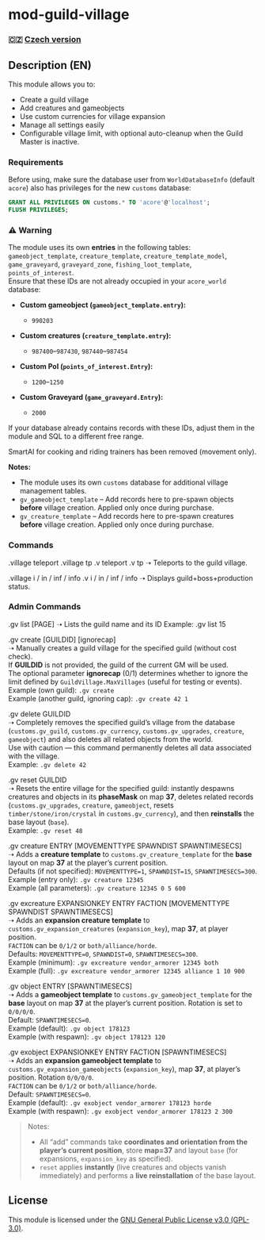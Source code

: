 # mod-guild-village

### 🇨🇿 [Czech version](README.md)

## Description (EN)
This module allows you to:  
- Create a guild village  
- Add creatures and gameobjects  
- Use custom currencies for village expansion  
- Manage all settings easily  
- Configurable village limit, with optional auto-cleanup when the Guild Master is inactive.

### Requirements  
Before using, make sure the database user from `WorldDatabaseInfo` (default `acore`) also has privileges for the new `customs` database:  

```sql
GRANT ALL PRIVILEGES ON customs.* TO 'acore'@'localhost';
FLUSH PRIVILEGES;
```

### ⚠️ Warning
The module uses its own **entries** in the following tables:  
`gameobject_template`, `creature_template`, `creature_template_model`, `game_graveyard`, `graveyard_zone`, `fishing_loot_template`, `points_of_interest`.  
Ensure that these IDs are not already occupied in your `acore_world` database:

- **Custom gameobject (`gameobject_template.entry`):**  
  - `990203`

- **Custom creatures (`creature_template.entry`):**  
  - `987400`–`987430`, `987440`–`987454`

- **Custom PoI (`points_of_interest.Entry`):**  
  - `1200`–`1250`

- **Custom Graveyard (`game_graveyard.Entry`):**  
  - `2000`

If your database already contains records with these IDs, adjust them in the module and SQL to a different free range.

SmartAI for cooking and riding trainers has been removed (movement only).

**Notes:**  
- The module uses its own `customs` database for additional village management tables.  
- `gv_gameobject_template` – Add records here to pre-spawn objects **before** village creation. Applied only once during purchase.  
- `gv_creature_template` – Add records here to pre-spawn creatures **before** village creation. Applied only once during purchase.

### Commands
.village teleport
.village tp
.v teleport
.v tp 
➝ Teleports to the guild village.

.village i / in / inf / info
.v i / in / inf / info
➝ Displays guild+boss+production status.

### Admin Commands
.gv list [PAGE]
➝ Lists the guild name and its ID
Example: .gv list 15

.gv create [GUILDID] [ignorecap]  
➝ Manually creates a guild village for the specified guild (without cost check).  
If **GUILDID** is not provided, the guild of the current GM will be used.  
The optional parameter **ignorecap** (0/1) determines whether to ignore the limit defined by `GuildVillage.MaxVillages` (useful for testing or events).  
Example (own guild): `.gv create`  
Example (another guild, ignoring cap): `.gv create 42 1`  

.gv delete GUILDID  
➝ Completely removes the specified guild’s village from the database (`customs.gv_guild`, `customs.gv_currency`, `customs.gv_upgrades`, `creature`, `gameobject`) and also deletes all related objects from the world.  
Use with caution — this command permanently deletes all data associated with the village.  
Example: `.gv delete 42`

.gv reset GUILDID  
➝ Resets the entire village for the specified guild: instantly despawns creatures and objects in its **phaseMask** on map **37**, deletes related records (`customs.gv_upgrades`, `creature`, `gameobject`, resets `timber/stone/iron/crystal` in `customs.gv_currency`), and then **reinstalls** the base layout (`base`).  
Example: `.gv reset 48`

.gv creature ENTRY [MOVEMENTTYPE SPAWNDIST SPAWNTIMESECS]  
➝ Adds a **creature template** to `customs.gv_creature_template` for the **base** layout on map **37** at the player’s current position.  
Defaults (if not specified): `MOVEMENTTYPE=1`, `SPAWNDIST=15`, `SPAWNTIMESECS=300`.  
Example (entry only): `.gv creature 12345`  
Example (all parameters): `.gv creature 12345 0 5 600`

.gv excreature EXPANSIONKEY ENTRY FACTION [MOVEMENTTYPE SPAWNDIST SPAWNTIMESECS]  
➝ Adds an **expansion creature template** to `customs.gv_expansion_creatures` (`expansion_key`), map **37**, at player position.  
`FACTION` can be `0/1/2` or `both/alliance/horde`.  
Defaults: `MOVEMENTTYPE=0`, `SPAWNDIST=0`, `SPAWNTIMESECS=300`.  
Example (minimum): `.gv excreature vendor_armorer 12345 both`  
Example (full): `.gv excreature vendor_armorer 12345 alliance 1 10 900`

.gv object ENTRY [SPAWNTIMESECS]  
➝ Adds a **gameobject template** to `customs.gv_gameobject_template` for the **base** layout on map **37** at the player’s current position. Rotation is set to `0/0/0/0`.  
Default: `SPAWNTIMESECS=0`.  
Example (default): `.gv object 178123`  
Example (with respawn): `.gv object 178123 120`

.gv exobject EXPANSIONKEY ENTRY FACTION [SPAWNTIMESECS]  
➝ Adds an **expansion gameobject template** to `customs.gv_expansion_gameobjects` (`expansion_key`), map **37**, at player’s position. Rotation `0/0/0/0`.  
`FACTION` can be `0/1/2` or `both/alliance/horde`.  
Default: `SPAWNTIMESECS=0`.  
Example (default): `.gv exobject vendor_armorer 178123 horde`  
Example (with respawn): `.gv exobject vendor_armorer 178123 2 300`

> Notes:  
> - All “add” commands take **coordinates and orientation from the player’s current position**, store **map=37** and layout `base` (for expansions, `expansion_key` as specified).  
> - `reset` applies **instantly** (live creatures and objects vanish immediately) and performs a **live reinstallation** of the base layout.

## License
This module is licensed under the [GNU General Public License v3.0 (GPL-3.0)](LICENSE).

